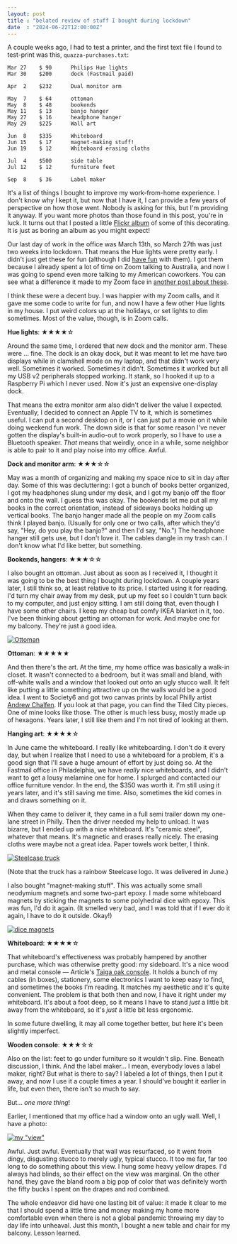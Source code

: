 ```yaml
---
layout: post
title : "belated review of stuff I bought during lockdown"
date  : "2024-06-22T12:00:00Z"
---
```


A couple weeks ago, I had to test a printer, and the first text file I found to
test-print was this, `quazza-purchases.txt`:

```
Mar 27    $ 90      Philips Hue lights
Mar 30    $200      dock (Fastmail paid)

Apr  2    $232      Dual monitor arm

May  7    $ 64      ottoman
May  8    $ 48      bookends
May 11    $ 13      banjo hanger
May 27    $ 16      headphone hanger
May 29    $225      Wall art

Jun  8    $335      Whiteboard
Jun 15    $ 17      magnet-making stuff!
Jun 19    $ 12      Whiteboard erasing cloths

Jul  4    $500      side table
Jul 12    $ 12      furniture feet

Sep  8    $ 36      Label maker
```

It's a list of things I bought to improve my work-from-home experience.  I
don't know why I kept it, but now that I have it, I can provide a few years of
perspective on how those went.  Nobody is asking for this, but I'm providing it
anyway.  If you want more photos than those found in this post, you're in luck.
It turns out that I posted a little [Flickr
album](https://flickr.com/photos/rjbs/albums/72157718784948161/) of some of
this decorating.  It is just as boring an album as you might expect!

Our last day of work in the office was March 13th, so March 27th was just two
weeks into lockdown.  That means the Hue lights were pretty early.  I didn't
just get these for fun (although I did [have
fun](https://rjbs.cloud/blog/2023/01/talking-to-philips-hue-lights-1/) with
them).  I got them because I already spent a lot of time on Zoom talking to
Australia, and now I was going to spend even more talking to my American
coworkers.  You can see what a difference it made to my Zoom face in [another
post about
these](https://rjbs.cloud/blog/2023/01/talking-to-philips-hue-lights-2/).

I think these were a decent buy.  I was happier with my Zoom calls, and it gave
me some code to write for fun, and now I have a few other Hue lights in my
house.  I put weird colors up at the holidays, or set lights to dim sometimes.
Most of the value, though, is in Zoom calls.

**Hue lights**: ★★★★☆

Around the same time, I ordered that new dock and the monitor arm.  These were
… fine.  The dock is an okay dock, but it was meant to let me have two displays
while in clamshell mode on my laptop, and that didn't work very well.
Sometimes it worked.  Sometimes it didn't.  Sometimes it worked but all my
USB v2 peripherals stopped working.  It stank, so I hooked it up to a Raspberry
Pi which I never used.  Now it's just an expensive one-display dock.

That means the extra monitor arm also didn't deliver the value I expected.
Eventually, I decided to connect an Apple TV to it, which is sometimes useful.
I can put a second desktop on it, or I can just put a movie on it while doing
weekend fun work.  The down side is that for some reason I've never gotten the
display's built-in audio-out to work properly, so I have to use a Bluetooth
speaker.  *That* means that weirdly, once in a while, some neighbor is able to
pair to it and play noise into my office.  Awful.

**Dock and monitor arm**: ★★★☆☆

May was a month of organizing and making my space nice to sit in day after day.
Some of this was decluttering: I got a bunch of books better organized, I got
my headphones slung under my desk, and I got my banjo off the floor and onto
the wall.  I guess this was okay.  The bookends let me put all my books in the
correct orientation, instead of sideways books holding up vertical books.  The
banjo hanger made all the people on my Zoom calls think I played banjo.
(Usually for only one or two calls, after which they'd say, "Hey, do you play
the banjo?" and then I'd say, "No.")  The headphone hanger still gets use, but
I don't love it.  The cables dangle in my trash can.  I don't know what I'd
like better, but something.

**Bookends, hangers**: ★★★☆☆

I also bought an ottoman.  Just about as soon as I received it, I thought it
was going to be the best thing I bought during lockdown.  A couple years later,
I still think so, at least relative to its price.  I started using it for
reading.  I'd turn my chair away from my desk, put up my feet so I couldn't
turn back to my computer, and just enjoy sitting.  I am still doing that, even
though I have some other chairs.  I keep my cheap but comfy IKEA blanket in it,
too.  I've been thinking about getting an ottoman for work.  And maybe one for
my balcony.  They're just a good idea.

<a href="https://www.flickr.com/photos/rjbs/51074611442/in/album-72157718784948161/" title="Ottoman"><img src="https://live.staticflickr.com/65535/51074611442_901f0c5ccb_c.jpg" alt="Ottoman"/></a>

**Ottoman**: ★★★★★

And then there's the art.  At the time, my home office was basically a walk-in
closet.  It wasn't connected to a bedroom, but it was small and bland, with
off-white walls and a window that looked out onto an ugly stucco wall.  It felt
like putting a little something attractive up on the walls would be a good
idea.  I went to Society6 and got two canvas prints by local Philly artist
[Andrew Chalfen](http://www.andrewchalfen.com/paintings).  If you look at that
page, you can find the Tiled City pieces.  One of mine looks like those.  The
other is much less busy, mostly made up of hexagons.  Years later, I still like
them and I'm not tired of looking at them.

**Hanging art**: ★★★★☆

In June came the whiteboard.  I really like whiteboarding.  I don't do it every
day, but when I realize that I need to use a whiteboard for a problem, it's a
good sign that I'll save a huge amount of effort by just doing so.  At the
Fastmail office in Philadelphia, we have *really* nice whiteboards, and I
didn't want to get a lousy melamine one for home.  I splurged and contacted our
office furniture vendor.  In the end, the $350 was worth it.  I'm still using
it years later, and it's still saving me time.  Also, sometimes the kid comes
in and draws something on it.

When they came to deliver it, they came in a full semi trailer down my one-lane
street in Philly.  Then the driver needed my help to unload.  It was bizarre,
but I ended up with a nice whiteboard.  It's "ceramic steel", whatever that
means.  It's magnetic and erases really nicely.  The erasing cloths were maybe
not a great idea.  Paper towels work better, I think.

<a href="https://www.flickr.com/photos/rjbs/51074594167/in/album-72157718784948161/" title="Steelcase truck"><img src="https://live.staticflickr.com/65535/51074594167_cc31dfce45_c.jpg" alt="Steelcase truck"/></a>

(Note that the truck has a rainbow Steelcase logo.  It was delivered in June.)

I also bought "magnet-making stuff".  This was actually some small neodymium
magnets and some two-part epoxy.  I made some whiteboard magnets by sticking
the magnets to some polyhedral dice with epoxy.  This was fun, I'd do it again.
(It smelled very bad, and I was told that if I ever do it again, I have to do
it outside.  Okay!)

<a href="https://www.flickr.com/photos/rjbs/51073796648/in/photolist-xzjx2W-xSzmZc-uUBv9-2kPdybQ-2kPdymQ-2kPdypR-2kPh8qh-9piXQ6-9pt6WQ-9AhNoX" title="dice magnets"><img src="https://live.staticflickr.com/65535/51073796648_7db27ae636_c.jpg" alt="dice magnets"/></a>

**Whiteboard**: ★★★★☆

That whiteboard's effectiveness was probably hampered by another purchase,
which was otherwise pretty good: my sideboard.  It's a nice wood and metal
console — Article's [Taiga oak
console](https://havenly.com/products/details/Taiga-Oak-Console-Article-47525575).
It holds a bunch of my cables (in boxes), stationery, some electronics I want
to keep easy to find, and sometimes the books I'm reading.  It matches my
aesthetic and it's quite convenient.  The problem is that both then and now, I
have it right under my whiteboard.  It's about a foot deep, so it means I have
to stand *just* a little bit away from the whiteboard, so it's *just* a little
bit less ergonomic.

In some future dwelling, it may all come together better, but here it's been
slightly imperfect.

**Wooden console**: ★★★☆☆

Also on the list: feet to go under furniture so it wouldn't slip.  Fine.
Beneath discussion, I think.  And the label maker… I mean, everybody loves a
label maker, right?  But what is there to say?  I labeled a lot of things, then
I put it away, and now I use it a couple times a year.  I should've bought it
earlier in life, but even then, there isn't so much to say.

But… *one more thing*!

Earlier, I mentioned that my office had a window onto an ugly wall.  Well, I
have a photo:

<a href="https://www.flickr.com/photos/rjbs/51074509211/in/album-72157718784948161/" title="my &quot;view&quot;"><img src="https://live.staticflickr.com/65535/51074509211_146f7d6d0c_c.jpg" alt="my &quot;view&quot;"/></a>

Awful.  Just awful.  Eventually that wall was resurfaced, so it went from
dingy, disgusting stucco to merely ugly, typical stucco.  It too me far, far
too long to do something about this view.  I hung some heavy yellow drapes.  I'd
always had blinds, so their effect on the view was marginal.  On the other
hand, they gave the bland room a big pop of color that was definitely worth the
fifty bucks I spent on the drapes and rod combined.

The whole endeavor did have one lasting bit of value:  it made it clear to me
that I should spend a little time and money making my home more comfortable
even when there is not a global pandemic throwing my day to day life into
unheaval.  Just this month, I bought a new table and chair for my balcony.
Lesson learned.
